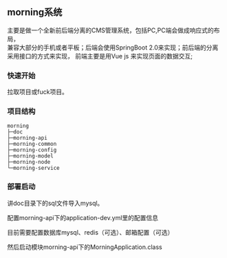 ## morning系统
主要是做一个全新前后端分离的CMS管理系统，包括PC,PC端会做成响应式的布局，  
 兼容大部分的手机或者平板；后端会使用SpringBoot 2.0来实现；前后端的分离采用接口的方式来实现，
 前端主要是用Vue js 来实现页面的数据交互; 

### 快速开始
拉取项目或fuck项目。

### 项目结构
```
morning
├─doc
├─morning-api 
├─morning-common
├─morning-config
├─morning-model
├─morning-node
└─morning-service
```

### 部署启动
讲doc目录下的sql文件导入mysql。

配置morning-api下的application-dev.yml里的配置信息

目前需要配置数据库mysql、redis（可选）、邮箱配置（可选）

然后启动模块morning-api下的MorningApplication.class




